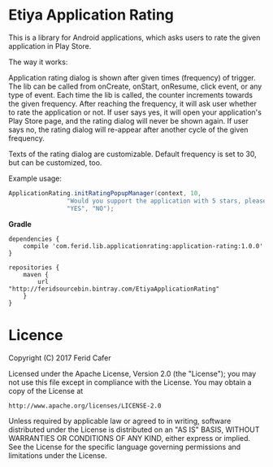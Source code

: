 # Etiya Application Rating

This is a library for Android applications, which asks users to rate the given application in Play Store.

The way it works:

Application rating dialog is shown after given times (frequency) of trigger. The lib can be called from onCreate, onStart, onResume, click event, or any type of event. Each time the lib is called, the counter increments towards the given frequency. After reaching the frequency, it will ask user whether to rate the application or not. If user says yes, it will open your application's Play Store page, and the rating dialog will never be shown again. If user says no, the rating dialog will re-appear after another cycle of the given frequency.

Texts of the rating dialog are customizable. Default frequency is set to 30, but can be customized, too.

Example usage:
```java
ApplicationRating.initRatingPopupManager(context, 10,
				"Would you support the application with 5 stars, please?", 
				"YES", "NO");
```
				
**Gradle**
```
dependencies {
    compile 'com.ferid.lib.applicationrating:application-rating:1.0.0'
}

repositories {
    maven {
        url  "http://feridsourcebin.bintray.com/EtiyaApplicationRating"
    }
}
```

# Licence

Copyright (C) 2017 Ferid Cafer

Licensed under the Apache License, Version 2.0 (the "License");
you may not use this file except in compliance with the License.
You may obtain a copy of the License at

    http://www.apache.org/licenses/LICENSE-2.0

Unless required by applicable law or agreed to in writing, software
distributed under the License is distributed on an "AS IS" BASIS,
WITHOUT WARRANTIES OR CONDITIONS OF ANY KIND, either express or implied.
See the License for the specific language governing permissions and
limitations under the License.